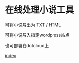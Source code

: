 在线处理小说工具
================

可将小说导出为 TXT / HTML

可将小说导入指定wordpress站点

也可部署在dotcloud上

[index](index.png)
